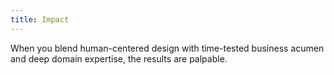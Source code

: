 ```yaml
---
title: Impact
---
```


<dark>

<title-block
    text_one="Design is simply the means;"
    text_two="business outcomes are the end.">
</title-block>

</dark>

<light>

When you blend human-centered design with time-tested business acumen and deep domain expertise, the results are palpable.
</light>
